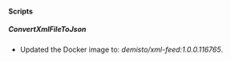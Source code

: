 
#### Scripts

##### ConvertXmlFileToJson


- Updated the Docker image to: *demisto/xml-feed:1.0.0.116765*.
